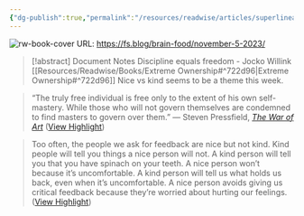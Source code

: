 ```yaml
---
{"dg-publish":true,"permalink":"/resources/readwise/articles/superlinear/","tags":["articles","til"]}
---
```


![rw-book-cover](https://149664534.v2.pressablecdn.com/wp-content/uploads/2023/11/BF-549.png)
URL: https://fs.blog/brain-food/november-5-2023/
> [!abstract] Document Notes
> Discipline equals freedom - Jocko Willink [[Resources/Readwise/Books/Extreme Ownership#^722d96\|Extreme Ownership#^722d96]]
> Nice vs kind seems to be a theme this week.

> “The truly free individual is free only to the extent of his own self-mastery. While those who will not govern themselves are condemned to find masters to govern over them.”
> — Steven Pressfield, *[The War of Art](https://geni.us/3DYRJ)* ([View Highlight](https://read.readwise.io/read/01hf72rd3gy65qb6zmhevxv030))

> Too often, the people we ask for feedback are nice but not kind.
> Kind people will tell you things a nice person will not. A kind person will tell you that you have spinach on your teeth. A nice person won’t because it’s uncomfortable.
> A kind person will tell us what holds us back, even when it’s uncomfortable. A nice person avoids giving us critical feedback because they’re worried about hurting our feelings. ([View Highlight](https://read.readwise.io/read/01hf72z5ft9fvsz597phfx50f5))

